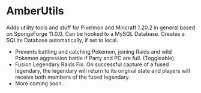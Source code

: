 # AmberUtils
Adds utility tools and stuff for Pixelmon and Mincraft 1.20.2 in general based on SpongeForge 11.0.0.
Can be hooked to a MySQL Database. Creates a SQLite Database automatically, if set to local.

- Prevents battling and catching Pokemon, joining Raids and wild Pokemon aggression battle if Party and PC are full. (Toggleable)
- Fusion Legendary Raids Fix. On successful capture of a fused legendary, the legendary will return to its original state and players will receive both members of the fused legendary.
- More coming soon...
